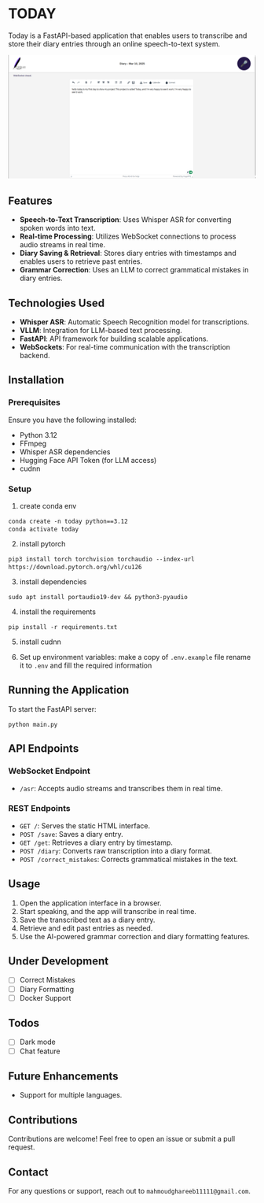 # TODAY

Today is a FastAPI-based application that enables users to transcribe and store their diary entries through an online speech-to-text system. 

![Today Web App](src/web/static/app.png)

## Features
- **Speech-to-Text Transcription**: Uses Whisper ASR for converting spoken words into text.
- **Real-time Processing**: Utilizes WebSocket connections to process audio streams in real time.
- **Diary Saving & Retrieval**: Stores diary entries with timestamps and enables users to retrieve past entries.
- **Grammar Correction**: Uses an LLM to correct grammatical mistakes in diary entries.

## Technologies Used
- **Whisper ASR**: Automatic Speech Recognition model for transcriptions.
- **VLLM**: Integration for LLM-based text processing.
- **FastAPI**: API framework for building scalable applications.
- **WebSockets**: For real-time communication with the transcription backend.

## Installation
### Prerequisites
Ensure you have the following installed:
- Python 3.12
- FFmpeg
- Whisper ASR dependencies
- Hugging Face API Token (for LLM access)
- cudnn

### Setup
1. create conda env
```shell
conda create -n today python==3.12
conda activate today
```
2. install pytorch
```
pip3 install torch torchvision torchaudio --index-url https://download.pytorch.org/whl/cu126
```
3. install dependencies
```
sudo apt install portaudio19-dev && python3-pyaudio
```
4. install the requirements
```shell
pip install -r requirements.txt
```
5. install cudnn

6. Set up environment variables:
make a copy of `.env.example` file rename it to `.env` and fill the required information

## Running the Application
To start the FastAPI server:
```shell
python main.py
```

## API Endpoints
### WebSocket Endpoint
- `/asr`: Accepts audio streams and transcribes them in real time.

### REST Endpoints
- `GET /`: Serves the static HTML interface.
- `POST /save`: Saves a diary entry.
- `GET /get`: Retrieves a diary entry by timestamp.
- `POST /diary`: Converts raw transcription into a diary format.
- `POST /correct_mistakes`: Corrects grammatical mistakes in the text.

## Usage
1. Open the application interface in a browser.
2. Start speaking, and the app will transcribe in real time.
3. Save the transcribed text as a diary entry.
4. Retrieve and edit past entries as needed.
5. Use the AI-powered grammar correction and diary formatting features.

## Under Development
- [ ] Correct Mistakes
- [ ] Diary Formatting
- [ ] Docker Support

## Todos
- [ ] Dark mode
- [ ] Chat feature

## Future Enhancements
- Support for multiple languages.

## Contributions
Contributions are welcome! Feel free to open an issue or submit a pull request.

## Contact
For any questions or support, reach out to `mahmoudghareeb11111@gmail.com`. 

